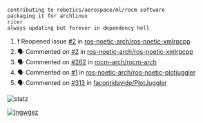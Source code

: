 ```
contributing to robotics/aerospace/ml/rocm software
packaging it for archlinux
ricer
always updating but forever in dependency hell
```

<!--START_SECTION:activity-->
1. ❗️ Reopened issue [#2](https://github.com//ros-noetic-arch/ros-noetic-xmlrpcpp/issues/2) in [ros-noetic-arch/ros-noetic-xmlrpcpp](https://github.com//ros-noetic-arch/ros-noetic-xmlrpcpp)
2. 🗣 Commented on [#2](https://github.com//ros-noetic-arch/ros-noetic-xmlrpcpp/issues/2) in [ros-noetic-arch/ros-noetic-xmlrpcpp](https://github.com//ros-noetic-arch/ros-noetic-xmlrpcpp)
3. 🗣 Commented on [#262](https://github.com//rocm-arch/rocm-arch/issues/262) in [rocm-arch/rocm-arch](https://github.com//rocm-arch/rocm-arch)
4. 🗣 Commented on [#1](https://github.com//ros-noetic-arch/ros-noetic-plotjuggler/issues/1) in [ros-noetic-arch/ros-noetic-plotjuggler](https://github.com//ros-noetic-arch/ros-noetic-plotjuggler)
5. 🗣 Commented on [#313](https://github.com//facontidavide/PlotJuggler/issues/313) in [facontidavide/PlotJuggler](https://github.com//facontidavide/PlotJuggler)
<!--END_SECTION:activity-->


![statz](https://github-readme-stats.vercel.app/api?username=acxz&include_all_commits=true&show_icons=true)

[![lngwgez](https://github-readme-stats.vercel.app/api/top-langs/?username=acxz&layout=compact)](https://github.com/acxz/github-readme-stats)


<!--
**acxz/acxz** is a ✨ _special_ ✨ repository because its `README.md` (this file) appears on your GitHub profile.

Here are some ideas to get you started:

- 🔭 I’m currently working on ...
- 🌱 I’m currently learning ...
- 👯 I’m looking to collaborate on ...
- 🤔 I’m looking for help with ...
- 💬 Ask me about ...
- 📫 How to reach me: ...
- 😄 Pronouns: ...
- ⚡ Fun fact: ...
-->
